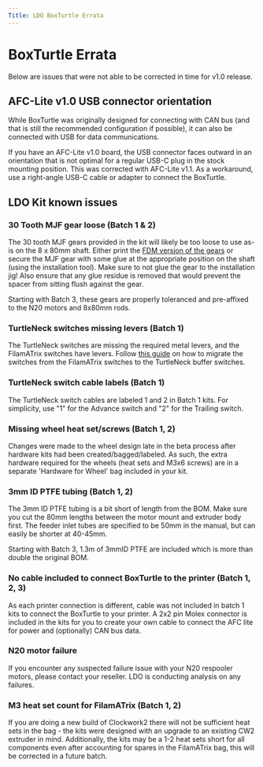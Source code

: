 ```yaml
---
Title: LDO BoxTurtle Errata
---
```


# BoxTurtle Errata

Below are issues that were not able to be corrected in time for v1.0 release.

## AFC-Lite v1.0 USB connector orientation

While BoxTurtle was originally designed for connecting with CAN bus (and that is still the recommended configuration if
possible), it can also be connected with USB for data communications.

If you have an AFC-Lite v1.0 board, the USB connector faces outward in an orientation that is not optimal for a regular
USB-C plug in the stock mounting position. This was corrected with AFC-Lite v1.1. As a workaround, use a right-angle
USB-C cable or adapter to connect the BoxTurtle.

## LDO Kit known issues

### 30 Tooth MJF gear loose (Batch 1 & 2)

The 30 tooth MJF gears provided in the kit will likely be too loose to use as-is on the 8 x 80mm shaft. Either print
the [FDM version of the gears](https://github.com/ArmoredTurtle/BoxTurtle/blob/main/STLs/Base_Build/Spooler/helical_gear_30_teeth_x4.stl)
or secure the MJF gear with some glue at the appropriate position on the shaft (using the installation tool). Make sure
to not glue the gear to the installation jig! Also ensure that any glue residue is removed that would prevent the spacer
from sitting flush against the gear.

Starting with Batch 3, these gears are properly toleranced and pre-affixed to the N20 motors and 8x80mm rods.

### TurtleNeck switches missing levers (Batch 1)

The TurtleNeck switches are missing the required metal levers, and the FilamATrix switches have levers.
Follow [this guide](https://www.youtube.com/watch?v=1cHecdyxhpw) on how to migrate the switches from the FilamATrix
switches to the TurtleNeck buffer switches.

### TurtleNeck switch cable labels (Batch 1)

The TurtleNeck switch cables are labeled 1 and 2 in Batch 1 kits. For simplicity, use "1" for the Advance switch and "2"
for the Trailing switch.

### Missing wheel heat set/screws (Batch 1, 2)

Changes were made to the wheel design late in the beta process after hardware kits had been created/bagged/labeled. As
such, the extra hardware required for the wheels (heat sets and M3x6 screws) are in a separate 'Hardware for Wheel' bag
included in your kit.

### 3mm ID PTFE tubing (Batch 1, 2)

The 3mm ID PTFE tubing is a bit short of length from the BOM. Make sure you cut the 80mm lengths between the motor mount
and extruder body first. The feeder inlet tubes are specified to be 50mm in the manual, but can easily be shorter at
40-45mm.

Starting with Batch 3, 1.3m of 3mmID PTFE are included which is more than double the original BOM.

### No cable included to connect BoxTurtle to the printer (Batch 1, 2, 3)

As each printer connection is different, cable was not included in batch 1 kits to connect the BoxTurtle to your
printer. A 2x2 pin Molex connector is included in the kits for you to create your own cable to connect the AFC lite for
power and (optionally) CAN bus data.

### N20 motor failure

If you encounter any suspected failure issue with your N20 respooler motors, please contact your reseller. LDO is
conducting analysis on any failures.

### M3 heat set count for FilamATrix (Batch 1, 2)

If you are doing a new build of Clockwork2 there will not be sufficient heat sets in the bag - the kits were designed
with an upgrade to an existing CW2 extruder in mind. Additionally, the kits may be a 1-2 heat sets short for all
components even after accounting for spares in the FilamATrix bag, this will be corrected in a future batch.